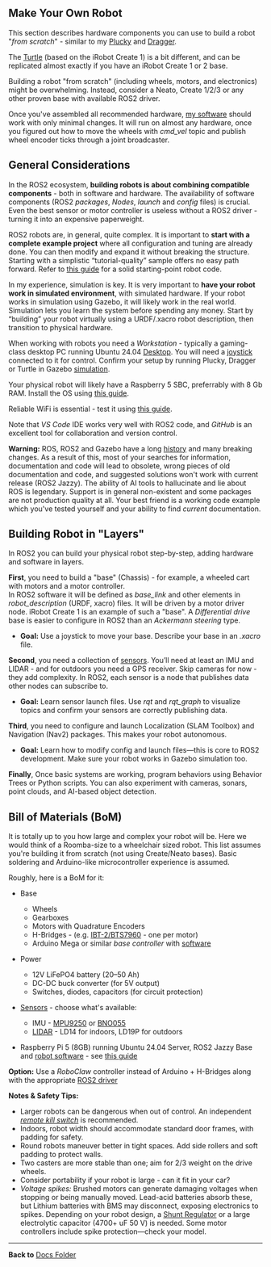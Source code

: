 ## Make Your Own Robot

This section describes hardware components you can use to build a robot "_from scratch_" -
similar to my [Plucky](https://github.com/slgrobotics/robots_bringup/tree/main/Docs/Plucky)
and [Dragger](https://github.com/slgrobotics/robots_bringup/tree/main/Docs/Dragger).

The [Turtle](https://github.com/slgrobotics/robots_bringup/tree/main/Docs/Create1) (based on the iRobot Create 1) is a bit different, and can be replicated almost exactly if you have an iRobot Create 1 or 2 base.

Building a robot "from scratch" (including wheels, motors, and electronics) might be overwhelming. Instead, consider a Neato, Create 1/2/3 or any other proven base with available ROS2 driver. 

Once you've assembled all recommended hardware, [my software](https://github.com/slgrobotics/articubot_one) should work with only minimal changes. 
It will run on almost any hardware, once you figured out how to move the wheels with *cmd_vel* topic and publish wheel encoder ticks through a joint broadcaster.

## General Considerations

In the ROS2 ecosystem, **building robots is about combining compatible components** - both in software and hardware. 
The availability of software components (ROS2 _packages_, _Nodes_, _launch_ and _config_ files)  is crucial. 
Even the best sensor or motor controller is useless without a ROS2 driver - turning it into an expensive paperweight.

ROS2 robots are, in general, quite complex. 
It is important to **start with a complete example project** where all configuration and tuning are already done. 
You can then modify and expand it without breaking the structure. 
Starting with a simplistic “tutorial-quality” sample offers no easy path forward.
Refer to [this guide](https://github.com/slgrobotics/robots_bringup?tab=readme-ov-file#how-to-use-this-repository) 
for a solid starting-point robot code.

In my experience, simulation is key.
It is very important to **have your robot work in simulated environment**, with simulated hardware.
If your robot works in simulation using Gazebo, it will likely work in the real world.
Simulation lets you learn the system before spending any money. 
Start by “building” your robot virtually using a URDF/.xacro robot description, then transition to physical hardware.

When working with robots you need a _Workstation_ - typically a gaming-class desktop PC running Ubuntu 24.04 [Desktop](https://github.com/slgrobotics/robots_bringup/tree/main/Docs/ROS-Jazzy).
You will need a [joystick](https://github.com/slgrobotics/robots_bringup/blob/main/Docs/Sensors/Joystick.md) connected to it for control.
Confirm your setup by running Plucky, Dragger or Turtle in Gazebo [simulation](https://github.com/slgrobotics/robots_bringup/tree/main/Docs/ROS-Jazzy#bringing-up-robot-simulation-in-gazebo).

Your physical robot will likely have a Raspberry 5 SBC, preferrably with 8 Gb RAM. Install the OS using [this guide](https://github.com/slgrobotics/robots_bringup/tree/main/Docs/Ubuntu-RPi).

Reliable WiFi is essential - test it using [this guide](https://github.com/slgrobotics/robots_bringup/blob/main/Docs/Sensors/WiFi_Logger_Visualizer.md#wifi-testing-and-benchmarking).

Note that _VS Code_ IDE works very well with ROS2 code, and _GitHub_ is an excellent tool for collaboration and version control.

**Warning:** ROS, ROS2 and Gazebo have a long [history](https://en.wikipedia.org/wiki/Robot_Operating_System) and many breaking changes.
As a result of this, most of your searches for information, documentation and code will lead to obsolete,
wrong pieces of old documentation and code, and suggested solutions won't work with current release (ROS2 Jazzy).
The ability of AI tools to hallucinate and lie about ROS is legendary.
Support is in general non-existent and some packages are not production quality at all.
Your best friend is a working code example which you've tested yourself and your ability to find _current_ documentation.

## Building Robot in "Layers"

In ROS2 you can build your physical robot step-by-step, adding hardware and software in layers.

**First**, you need to build a "base" (Chassis) - for example, a wheeled cart with motors and a motor controller.  
In ROS2 software it will be defined as *base_link* and other elements in *robot_description* (URDF, xacro) files.
It will be driven by a motor driver node.
iRobot Create 1 is an example of such a "base".
A _Differential drive_ base is easier to configure in ROS2 than an _Ackermann steering_ type.
- **Goal:** Use a joystick to move your base. Describe your base in an _.xacro_ file.

**Second**, you need a collection of [sensors](https://github.com/slgrobotics/robots_bringup/tree/main/Docs/Sensors).
You’ll need at least an IMU and LIDAR - and for outdoors you need a GPS receiver. Skip cameras for now - they add complexity.
In ROS2, each sensor is a node that publishes data other nodes can subscribe to.
- **Goal:** Learn sensor launch files. Use _rqt_ and *rqt_graph* to visualize topics and confirm your sensors are correctly publishing data. 

**Third**, you need to configure and launch Localization (SLAM Toolbox) and Navigation (Nav2) packages.
This makes your robot autonomous.
- **Goal:** Learn how to modify config and launch files—this is core to ROS2 development. Make sure your robot works in Gazebo simulation too.

**Finally**, Once basic systems are working, program behaviors using Behavior Trees or Python scripts.
You can also experiment with cameras, sonars, point clouds, and AI-based object detection.

## Bill of Materials (BoM)

It is totally up to you how large and complex your robot will be.
Here we would think of a Roomba-size to a wheelchair sized robot.
This list assumes you're building it from scratch (not using Create/Neato bases).
Basic soldering and Arduino-like microcontroller experience is assumed.

Roughly, here is a BoM for it:
- Base
  - Wheels
  - Gearboxes
  - Motors with Quadrature Encoders
  - H-Bridges - (e.g. [IBT-2/BTS7960](https://www.amazon.com/BTS7960-H-bridge-Double-Current-Diagnostic/dp/B09W8VV6RH) - one per motor)
  - Arduino Mega or similar _base controller_ with [software](https://github.com/slgrobotics/Misc/tree/master/Arduino/Sketchbook/DraggerROS)

- Power
  - 12V LiFePO4 battery (20–50 Ah)
  - DC-DC buck converter (for 5V output)
  - Switches, diodes, capacitors (for circuit protection) 

- [Sensors](https://github.com/slgrobotics/robots_bringup/tree/main/Docs/Sensors) - choose what's available:
  - IMU - [MPU9250](https://github.com/slgrobotics/robots_bringup/blob/main/Docs/Sensors/MPU9250.md) or [BNO055](https://github.com/slgrobotics/robots_bringup/blob/main/Docs/Sensors/BNO055%20IMU.md)
  - [LIDAR](https://github.com/slgrobotics/robots_bringup/blob/main/Docs/Sensors/LD14.md) - LD14 for indoors, LD19P for outdoors

- Raspberry Pi 5 (8GB) running Ubuntu 24.04 Server, ROS2 Jazzy Base and [robot software](https://github.com/slgrobotics/articubot_one) - see [this guide](https://github.com/slgrobotics/robots_bringup/tree/main/Docs/Ubuntu-RPi)

**Option:** Use a _RoboClaw_ controller instead of Arduino + H-Bridges along with the appropriate [ROS2 driver](https://github.com/wimblerobotics/ros2_roboclaw_driver)

**Notes & Safety Tips:**
- Larger robots can be dangerous when out of control. An independent _[remote kill switch](https://www.amazon.com/DieseRC-Universal-Wireless-Receiver-Transmitter/dp/B098WGK35L)_ is recommended.
- Indoors, robot width should accommodate standard door frames, with padding for safety.
- Round robots maneuver better in tight spaces. Add side rollers and soft padding to protect walls.
- Two casters are more stable than one; aim for 2/3 weight on the drive wheels.
- Consider portability if your robot is large - can it fit in your car?
- _Voltage spikes:_ Brushed motors can generate damaging voltages when stopping or being manually moved. Lead-acid batteries absorb these, but Lithium batteries with BMS may disconnect, exposing electronics to spikes.
Depending on your robot design, a [Shunt Regulator](https://www.pololu.com/category/249/shunt-regulators) or a large electrolytic capacitor (4700+ uF 50 V) is needed.
Some motor controllers include spike protection—check your model.

----------------

**Back to** [Docs Folder](https://github.com/slgrobotics/robots_bringup/tree/main/Docs)
